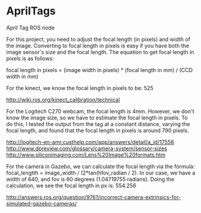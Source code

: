 AprilTags
=========

April Tag ROS node


For this project, you need to adjust the focal length (in pixels) and width of the image.  Converting to focal length in pixels is easy if you have both the image sensor's size and the focal length. The equation to get focal length in pixels is as follows:

focal length in pixels = (image width in pixels) * (focal length in mm) / (CCD width in mm)

For the kinect, we know the focal length in pixels to be: 525

http://wiki.ros.org/kinect_calibration/technical


For the Logitech C270 webcam, the focal length is 4mm.  However, we don't know the image size, so we have to estimate the focal length in pixels.  To do this, I tested the output from the tag at a constant distance, varying the focal length, and found that the focal length in pixels is around 790 pixels.

http://logitech-en-amr.custhelp.com/app/answers/detail/a_id/17556
http://www.dpreview.com/glossary/camera-system/sensor-sizes
http://www.siliconimaging.com/Lens%20Image%20formats.htm


For the camera in Gazebo, we can calculate the focal length via the formula: focal_lengtth = image_width / (2*tan(hfov_radian / 2).  In our case, we have a width of 640, and fov is 60 degrees (1.04719755 radians). Doing the calculation, we see the focal length in px is: 554.256

http://answers.ros.org/question/9761/incorrect-camera-extrinsics-for-simulated-gazebo-cameras/
